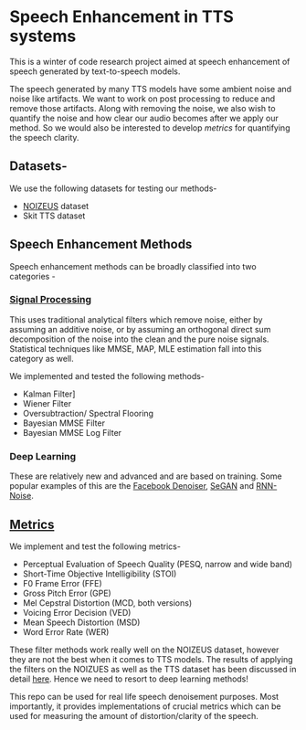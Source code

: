 # Speech Enhancement in TTS systems
This is a winter of code research project aimed at speech enhancement of speech generated by text-to-speech models.

The speech generated by many TTS models have some ambient noise and noise like artifacts. 
We want to work on post processing to reduce and remove those artifacts. Along with removing the noise, we also wish to quantify the noise and how clear our audio becomes after we apply our method. So we would also be interested to develop *metrics* for quantifying the speech clarity.

## Datasets-

We use the following datasets for testing our methods-
- [NOIZEUS](https://ecs.utdallas.edu/loizou/speech/noizeus/) dataset
- Skit TTS dataset

## Speech Enhancement Methods

Speech enhancement methods can be broadly classified into two categories - 

### [Signal Processing](https://github.com/skit-ai/woc-tts-enhancement/tree/main/Filters)

This uses traditional analytical filters which remove noise, either by assuming an additive noise, or by assuming an orthogonal direct sum decomposition of the noise into the clean and the pure noise signals. Statistical techniques like MMSE, MAP, MLE estimation fall into this category as well.

We implemented and tested the following methods-

- Kalman Filter]
- Wiener Filter
- Oversubtraction/ Spectral Flooring
- Bayesian MMSE Filter
- Bayesian MMSE Log Filter

### Deep Learning

These are relatively new and advanced and are based on training. Some popular examples of this are the [Facebook Denoiser](https://github.com/facebookresearch/denoiser), [SeGAN](https://github.com/santi-pdp/segan_pytorch) and [RNN-Noise](https://github.com/xiph/rnnoise).

## [Metrics](https://github.com/skit-ai/woc-tts-enhancement/tree/main/Metrics)

We implement and test the following metrics-

- Perceptual Evaluation of Speech Quality (PESQ, narrow and wide band)
- Short-Time Objective Intelligibility (STOI) 
- F0 Frame Error (FFE)
- Gross Pitch Error (GPE)
- Mel Cepstral Distortion (MCD, both versions) 
- Voicing Error Decision (VED)  
- Mean Speech Distortion (MSD)
- Word Error Rate (WER)


These filter methods work really well on the NOIZEUS dataset, however they are not the best when it comes to TTS models. The results of applying the filters on the NOIZUES as well as the TTS dataset has been discussed in detail [here](https://docs.google.com/presentation/d/12zHLefbkZoakgsf8_EFHNvmXPyeizbsL/edit?usp=sharing&ouid=103201416325155759704&rtpof=true&sd=true). Hence we need to resort to deep learning methods! 

This repo can be used for real life speech denoisement purposes. Most importantly, it provides implementations of crucial metrics which can be used for measuring the amount of distortion/clarity of the speech.
